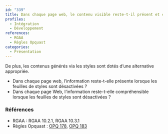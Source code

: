 ```yaml
---
id: "339"
title: Dans chaque page web, le contenu visible reste-t-il présent et compréhensible lorsque les feuilles de styles sont désactivées ?
profiles:
  - Intégration
  - Développement
references:
  - RGAA
  - Règles Opquast
categories:
  - Présentation
---
```


De plus, les contenus générés via les styles sont dotés d’une alternative appropriée.


* Dans chaque page web, l’information reste-t-elle présente lorsque les feuilles de styles sont désactivées ?
* Dans chaque page Web, l’information reste-t-elle compréhensible lorsque les feuilles de styles sont désactivées ?


### Références

*   RGAA : RGAA 10.2.1, RGAA 10.3.1
*   Règles Opquast : [OPQ 178](https://checklists.opquast.com/fr/assurance-qualite-web/le-contenu-et-le-sens-de-chaque-page-ne-sont-pas-alteres-lorsque-les-styles-sont-desactives), [OPQ 183](https://checklists.opquast.com/fr/assurance-qualite-web/les-contenus-generes-via-les-styles-sont-dotes-dune-alternative-appropriee)
